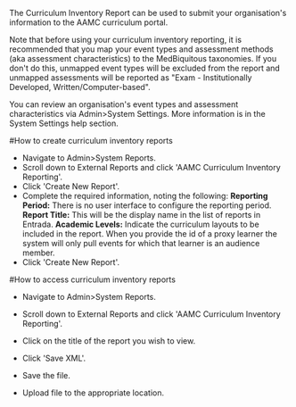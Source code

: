 The Curriculum Inventory Report can be used to submit your organisation's information to the AAMC curriculum portal.

Note that before using your curriculum inventory reporting, it is recommended that you map your event types and assessment methods (aka assessment characteristics) to the MedBiquitous taxonomies.  If you don't do this, unmapped event types will be excluded from the report and unmapped assessments will be reported as "Exam - Institutionally Developed, Written/Computer-based".

You can review an organisation's event types and assessment characteristics via Admin>System Settings.  More information is in the System Settings help section.

#How to create curriculum inventory reports  
* Navigate to Admin>System Reports.  
* Scroll down to External Reports and click 'AAMC Curriculum Inventory Reporting'.  
* Click 'Create New Report'.
* Complete the required information, noting the following:
**Reporting Period:** There is no user interface to configure the reporting period.
**Report Title:** This will be the display name in the list of reports in Entrada.
**Academic Levels:** Indicate the curriculum layouts to be included in the report.  When you provide the id of a proxy learner the system will only pull events for which that learner is an audience member.  
* Click 'Create New Report'.

#How to access curriculum inventory reports  
* Navigate to Admin>System Reports.  
* Scroll down to External Reports and click 'AAMC Curriculum Inventory Reporting'.  
* Click on the title of the report you wish to view.
* Click 'Save XML'.
* Save the file.

* Upload file to the appropriate location.
